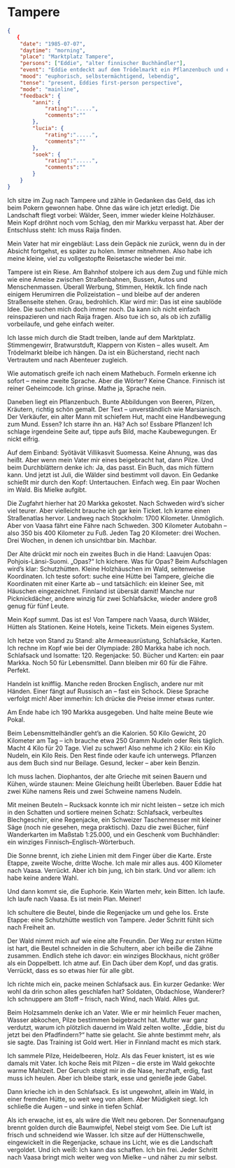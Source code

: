 # Tampere

```json
{
   {
    "date": "1985-07-07",
    "daytime": "morning",
    "place": "Marktplatz Tampere",
    "persons": ["Eddie", "alter finnischer Buchhändler"],
    "event": "Eddie entdeckt auf dem Trödelmarkt ein Pflanzenbuch und einen Laavu-Führer, entwickelt einen Plan: zu Fuß nach Vaasa, mit Hütten und Proviant. Sie kauft Ausrüstung und rechnet mit großer Euphorie ihre Route durch.",
    "mood": "euphorisch, selbstermächtigend, lebendig",
    "tense": "present, Eddies first-person perspective",
    "mode": "mainline",
    "feedback": {
        "anni": {
            "rating":".....",
            "comments":""
        },
        "lucia": {
            "rating":".....",
            "comments":""
        },
        "soek": {
            "rating":".....",
            "comments":""
        }
    }
}
```

Ich sitze im Zug nach Tampere und zähle in Gedanken das Geld, das ich beim Pokern gewonnen habe. Ohne das wäre ich jetzt erledigt. Die Landschaft fliegt vorbei: Wälder, Seen, immer wieder kleine Holzhäuser. Mein Kopf dröhnt noch vom Schlag, den mir Markku verpasst hat. Aber der Entschluss steht: Ich muss Raija finden.

Mein Vater hat mir eingebläut: Lass dein Gepäck nie zurück, wenn du in der Absicht fortgehst, es später zu holen. Immer mitnehmen. Also habe ich meine kleine, viel zu vollgestopfte Reisetasche wieder bei mir.

Tampere ist ein Riese. Am Bahnhof stolpere ich aus dem Zug und fühle mich wie eine Ameise zwischen Straßenbahnen, Bussen, Autos und Menschenmassen. Überall Werbung, Stimmen, Hektik. Ich finde nach einigem Herumirren die Polizeistation – und bleibe auf der anderen Straßenseite stehen. Grau, bedrohlich. Klar wird mir: Das ist eine saublöde Idee. Die suchen mich doch immer noch. Da kann ich nicht einfach reinspazieren und nach Raija fragen. Also tue ich so, als ob ich zufällig vorbeilaufe, und gehe einfach weiter.

Ich lasse mich durch die Stadt treiben, lande auf dem Marktplatz. Stimmengewirr, Bratwurstduft, Klappern von Kisten – alles wuselt. Am Trödelmarkt bleibe ich hängen. Da ist ein Bücherstand, riecht nach Vertrautem und nach Abenteuer zugleich.

Wie automatisch greife ich nach einem Mathebuch. Formeln erkenne ich sofort – meine zweite Sprache. Aber die Wörter? Keine Chance. Finnisch ist reiner Geheimcode. Ich grinse. Mathe ja, Sprache nein.

Daneben liegt ein Pflanzenbuch. Bunte Abbildungen von Beeren, Pilzen, Kräutern, richtig schön gemalt. Der Text – unverständlich wie Marsianisch. Der Verkäufer, ein alter Mann mit schiefem Hut, macht eine Handbewegung zum Mund. Essen? Ich starre ihn an. Hä? Ach so! Essbare Pflanzen! Ich schlage irgendeine Seite auf, tippe aufs Bild, mache Kaubewegungen. Er nickt eifrig.

Auf dem Einband: Syötävät Villikasvit Suomessa. Keine Ahnung, was das heißt. Aber wenn mein Vater mir eines beigebracht hat, dann Pilze. Und beim Durchblättern denke ich: Ja, das passt. Ein Buch, das mich füttern kann. Und jetzt ist Juli, die Wälder sind bestimmt voll davon. Ein Gedanke schießt mir durch den Kopf: Untertauchen. Einfach weg. Ein paar Wochen im Wald. Bis Mielke aufgibt.

Die Zugfahrt hierher hat 20 Markka gekostet. Nach Schweden wird’s sicher viel teurer. Aber vielleicht brauche ich gar kein Ticket. Ich krame einen Straßenatlas hervor. Landweg nach Stockholm: 1700 Kilometer. Unmöglich. Aber von Vaasa fährt eine Fähre nach Schweden. 300 Kilometer Autobahn – also 350 bis 400 Kilometer zu Fuß. Jeden Tag 20 Kilometer: drei Wochen. Drei Wochen, in denen ich unsichtbar bin. Machbar.

Der Alte drückt mir noch ein zweites Buch in die Hand: Laavujen Opas: Pohjois-Länsi-Suomi. „Opas?“ Ich kichere. Was für Opas? Beim Aufschlagen wird’s klar: Schutzhütten. Kleine Holzhäuschen im Wald, seitenweise Koordinaten. Ich teste sofort: suche eine Hütte bei Tampere, gleiche die Koordinaten mit einer Karte ab – und tatsächlich: ein kleiner See, mit Häuschen eingezeichnet. Finnland ist übersät damit! Manche nur Picknickdächer, andere winzig für zwei Schlafsäcke, wieder andere groß genug für fünf Leute.

Mein Kopf summt. Das ist es! Von Tampere nach Vaasa, durch Wälder, Hütten als Stationen. Keine Hotels, keine Tickets. Mein eigenes System.

Ich hetze von Stand zu Stand: alte Armeeausrüstung, Schlafsäcke, Karten. Ich rechne im Kopf wie bei der Olympiade: 280 Markka habe ich noch. Schlafsack und Isomatte: 120. Regenjacke: 50. Bücher und Karten: ein paar Markka. Noch 50 für Lebensmittel. Dann bleiben mir 60 für die Fähre. Perfekt.

Handeln ist knifflig. Manche reden Brocken Englisch, andere nur mit Händen. Einer fängt auf Russisch an – fast ein Schock. Diese Sprache verfolgt mich! Aber immerhin: Ich drücke die Preise immer etwas runter.

Am Ende habe ich 190 Markka ausgegeben. Und halte meine Beute wie Pokal.

Beim Lebensmittelhändler geht’s an die Kalorien. 50 Kilo Gewicht, 20 Kilometer am Tag – ich brauche etwa 250 Gramm Nudeln oder Reis täglich. Macht 4 Kilo für 20 Tage. Viel zu schwer! Also nehme ich 2 Kilo: ein Kilo Nudeln, ein Kilo Reis. Den Rest finde oder kaufe ich unterwegs. Pflanzen aus dem Buch sind nur Beilage. Gesund, lecker – aber kein Benzin.

Ich muss lachen. Diophantos, der alte Grieche mit seinen Bauern und Kühen, würde staunen: Meine Gleichung heißt Überleben. Bauer Eddie hat zwei Kühe namens Reis und zwei Schweine namens Nudeln.

Mit meinen Beuteln – Rucksack konnte ich mir nicht leisten – setze ich mich in den Schatten und sortiere meinen Schatz: Schlafsack, verbeultes Blechgeschirr, eine Regenjacke, ein Schweizer Taschenmesser mit kleiner Säge (noch nie gesehen, mega praktisch). Dazu die zwei Bücher, fünf Wanderkarten im Maßstab 1:25.000, und ein Geschenk vom Buchhändler: ein winziges Finnisch–Englisch-Wörterbuch.

Die Sonne brennt, ich ziehe Linien mit dem Finger über die Karte. Erste Etappe, zweite Woche, dritte Woche. Ich male mir alles aus. 400 Kilometer nach Vaasa. Verrückt. Aber ich bin jung, ich bin stark. Und vor allem: ich habe keine andere Wahl.

Und dann kommt sie, die Euphorie. Kein Warten mehr, kein Bitten. Ich laufe. Ich laufe nach Vaasa. Es ist mein Plan. Meiner!

Ich schultere die Beutel, binde die Regenjacke um und gehe los. Erste Etappe: eine Schutzhütte westlich von Tampere. Jeder Schritt fühlt sich nach Freiheit an.

Der Wald nimmt mich auf wie eine alte Freundin. Der Weg zur ersten Hütte ist hart, die Beutel schneiden in die Schultern, aber ich beiße die Zähne zusammen. Endlich stehe ich davor: ein winziges Blockhaus, nicht größer als ein Doppelbett. Ich atme auf. Ein Dach über dem Kopf, und das gratis. Verrückt, dass es so etwas hier für alle gibt.

Ich richte mich ein, packe meinen Schlafsack aus. Ein kurzer Gedanke: Wer wohl da drin schon alles geschlafen hat? Soldaten, Obdachlose, Wanderer? Ich schnuppere am Stoff – frisch, nach Wind, nach Wald. Alles gut.

Beim Holzsammeln denke ich an Vater. Wie er mir heimlich Feuer machen, Wasser abkochen, Pilze bestimmen beigebracht hat. Mutter war ganz verdutzt, warum ich plötzlich dauernd im Wald zelten wollte. „Eddie, bist du jetzt bei den Pfadfindern?“ hatte sie gelacht. Sie ahnte bestimmt mehr, als sie sagte. Das Training ist Gold wert. Hier in Finnland macht es mich stark.

Ich sammele Pilze, Heidelbeeren, Holz. Als das Feuer knistert, ist es wie damals mit Vater. Ich koche Reis mit Pilzen – die erste im Wald gekochte warme Mahlzeit. Der Geruch steigt mir in die Nase, herzhaft, erdig, fast muss ich heulen. Aber ich bleibe stark, esse und genieße jede Gabel.

Dann krieche ich in den Schlafsack. Es ist ungewohnt, allein im Wald, in einer fremden Hütte, so weit weg von allem. Aber Müdigkeit siegt. Ich schließe die Augen – und sinke in tiefen Schlaf.

Als ich erwache, ist es, als wäre die Welt neu geboren. Der Sonnenaufgang brennt golden durch die Baumwipfel, Nebel steigt vom See. Die Luft ist frisch und schneidend wie Wasser. Ich sitze auf der Hüttenschwelle, eingewickelt in die Regenjacke, schaue ins Licht, wie es die Landschaft vergoldet. Und ich weiß: Ich kann das schaffen. Ich bin frei. Jeder Schritt nach Vaasa bringt mich weiter weg von Mielke – und näher zu mir selbst.

